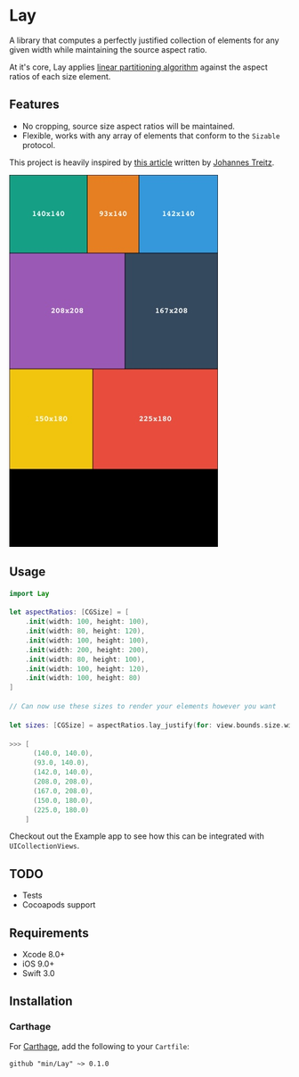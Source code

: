 # Lay
A library that computes a perfectly justified collection of elements for any given width while maintaining the source aspect ratio.

At it's core, Lay applies [linear partitioning algorithm](https://www8.cs.umu.se/kurser/TDBA77/VT06/algorithms/BOOK/BOOK2/NODE45.HTM) against the aspect ratios of each size element.

## Features
- No cropping, source size aspect ratios will be maintained.
- Flexible, works with any array of elements that conform to the `Sizable` protocol.

This project is heavily inspired by [this article](https://medium.com/@jtreitz/the-algorithm-for-a-perfectly-balanced-photo-gallery-914c94a5d8af#.ac11ixwdn) written by [Johannes Treitz](https://medium.com/@jtreitz).

<img src="docs/Screenshot@2x.jpg" width="375">

## Usage

```swift
import Lay

let aspectRatios: [CGSize] = [
	.init(width: 100, height: 100),
	.init(width: 80, height: 120),
	.init(width: 100, height: 100),
	.init(width: 200, height: 200),
	.init(width: 80, height: 100),
	.init(width: 100, height: 120),
	.init(width: 100, height: 80)
]

// Can now use these sizes to render your elements however you want

let sizes: [CGSize] = aspectRatios.lay_justify(for: view.bounds.size.width)

>>> [
      (140.0, 140.0),
      (93.0, 140.0),
      (142.0, 140.0),
      (208.0, 208.0),
      (167.0, 208.0),
      (150.0, 180.0),
      (225.0, 180.0)
    ]
```

Checkout out the Example app to see how this can be integrated with `UICollectionViews`.

## TODO

- Tests
- Cocoapods support

## Requirements

- Xcode 8.0+
- iOS 9.0+
- Swift 3.0

## Installation

### Carthage

For [Carthage](https://github.com/Carthage/Carthage), add the following to your `Cartfile`:

```ogdl
github "min/Lay" ~> 0.1.0
```
